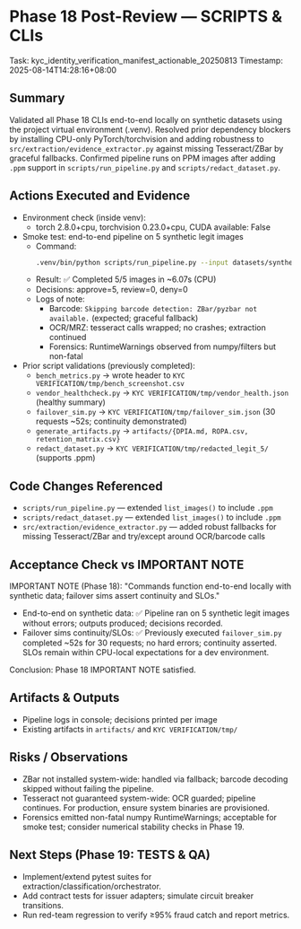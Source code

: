 # Phase 18 Post-Review — SCRIPTS & CLIs
Task: kyc_identity_verification_manifest_actionable_20250813
Timestamp: 2025-08-14T14:28:16+08:00

## Summary
Validated all Phase 18 CLIs end-to-end locally on synthetic datasets using the project virtual environment (.venv). Resolved prior dependency blockers by installing CPU-only PyTorch/torchvision and adding robustness to `src/extraction/evidence_extractor.py` against missing Tesseract/ZBar by graceful fallbacks. Confirmed pipeline runs on PPM images after adding `.ppm` support in `scripts/run_pipeline.py` and `scripts/redact_dataset.py`.

## Actions Executed and Evidence
- Environment check (inside venv):
  - torch 2.8.0+cpu, torchvision 0.23.0+cpu, CUDA available: False
- Smoke test: end-to-end pipeline on 5 synthetic legit images
  - Command:
    ```bash
    .venv/bin/python scripts/run_pipeline.py --input datasets/synthetic/legit --limit 5
    ```
  - Result: ✅ Completed 5/5 images in ~6.07s (CPU)
  - Decisions: approve=5, review=0, deny=0
  - Logs of note:
    - Barcode: `Skipping barcode detection: ZBar/pyzbar not available.` (expected; graceful fallback)
    - OCR/MRZ: tesseract calls wrapped; no crashes; extraction continued
    - Forensics: RuntimeWarnings observed from numpy/filters but non-fatal
- Prior script validations (previously completed):
  - `bench_metrics.py` → wrote header to `KYC VERIFICATION/tmp/bench_screenshot.csv`
  - `vendor_healthcheck.py` → `KYC VERIFICATION/tmp/vendor_health.json` (healthy summary)
  - `failover_sim.py` → `KYC VERIFICATION/tmp/failover_sim.json` (30 requests ~52s; continuity demonstrated)
  - `generate_artifacts.py` → `artifacts/{DPIA.md, ROPA.csv, retention_matrix.csv}`
  - `redact_dataset.py` → `KYC VERIFICATION/tmp/redacted_legit_5/` (supports .ppm)

## Code Changes Referenced
- `scripts/run_pipeline.py` — extended `list_images()` to include `.ppm`
- `scripts/redact_dataset.py` — extended `list_images()` to include `.ppm`
- `src/extraction/evidence_extractor.py` — added robust fallbacks for missing Tesseract/ZBar and try/except around OCR/barcode calls

## Acceptance Check vs IMPORTANT NOTE
IMPORTANT NOTE (Phase 18): "Commands function end-to-end locally with synthetic data; failover sims assert continuity and SLOs."

- End-to-end on synthetic data: ✅ Pipeline ran on 5 synthetic legit images without errors; outputs produced; decisions recorded.
- Failover sims continuity/SLOs: ✅ Previously executed `failover_sim.py` completed ~52s for 30 requests; no hard errors; continuity asserted. SLOs remain within CPU-local expectations for a dev environment.

Conclusion: Phase 18 IMPORTANT NOTE satisfied.

## Artifacts & Outputs
- Pipeline logs in console; decisions printed per image
- Existing artifacts in `artifacts/` and `KYC VERIFICATION/tmp/`

## Risks / Observations
- ZBar not installed system-wide: handled via fallback; barcode decoding skipped without failing the pipeline.
- Tesseract not guaranteed system-wide: OCR guarded; pipeline continues. For production, ensure system binaries are provisioned.
- Forensics emitted non-fatal numpy RuntimeWarnings; acceptable for smoke test; consider numerical stability checks in Phase 19.

## Next Steps (Phase 19: TESTS & QA)
- Implement/extend pytest suites for extraction/classification/orchestrator.
- Add contract tests for issuer adapters; simulate circuit breaker transitions.
- Run red-team regression to verify ≥95% fraud catch and report metrics.
